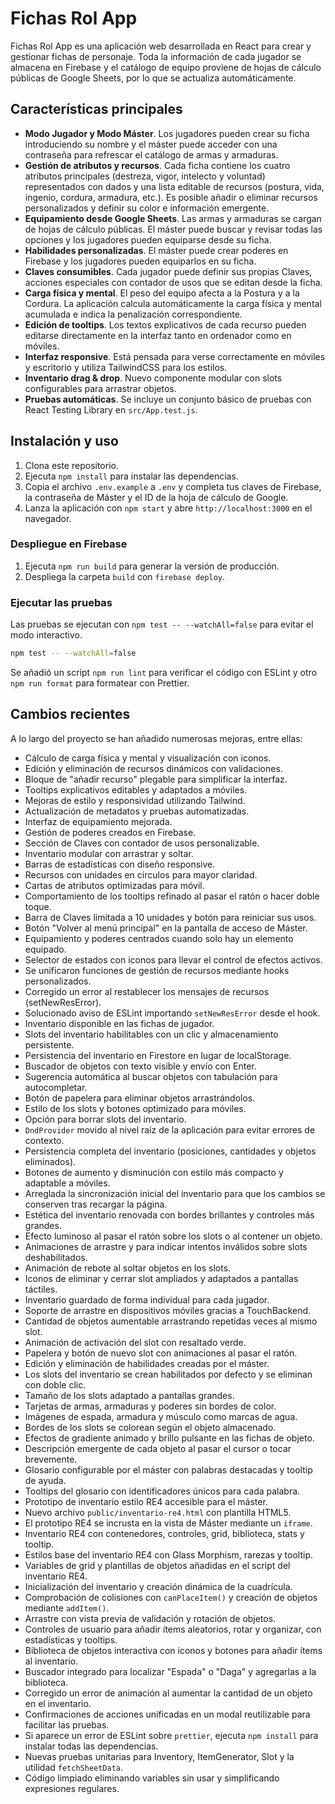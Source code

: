 # Fichas Rol App

Fichas Rol App es una aplicación web desarrollada en React para crear y gestionar fichas de personaje. Toda la información de cada jugador se almacena en Firebase y el catálogo de equipo proviene de hojas de cálculo públicas de Google Sheets, por lo que se actualiza automáticamente.

## Características principales

- **Modo Jugador y Modo Máster**. Los jugadores pueden crear su ficha introduciendo su nombre y el máster puede acceder con una contraseña para refrescar el catálogo de armas y armaduras.
- **Gestión de atributos y recursos**. Cada ficha contiene los cuatro atributos principales (destreza, vigor, intelecto y voluntad) representados con dados y una lista editable de recursos (postura, vida, ingenio, cordura, armadura, etc.). Es posible añadir o eliminar recursos personalizados y definir su color e información emergente.
- **Equipamiento desde Google Sheets**. Las armas y armaduras se cargan de hojas de cálculo públicas. El máster puede buscar y revisar todas las opciones y los jugadores pueden equiparse desde su ficha.
- **Habilidades personalizadas**. El máster puede crear poderes en Firebase y los jugadores pueden equiparlos en su ficha.
- **Claves consumibles**. Cada jugador puede definir sus propias Claves, acciones especiales con contador de usos que se editan desde la ficha.
- **Carga física y mental**. El peso del equipo afecta a la Postura y a la Cordura. La aplicación calcula automáticamente la carga física y mental acumulada e indica la penalización correspondiente.
- **Edición de tooltips**. Los textos explicativos de cada recurso pueden editarse directamente en la interfaz tanto en ordenador como en móviles.
- **Interfaz responsive**. Está pensada para verse correctamente en móviles y escritorio y utiliza TailwindCSS para los estilos.
- **Inventario drag & drop**. Nuevo componente modular con slots configurables para arrastrar objetos.
- **Pruebas automáticas**. Se incluye un conjunto básico de pruebas con React Testing Library en `src/App.test.js`.

## Instalación y uso

1. Clona este repositorio.
2. Ejecuta `npm install` para instalar las dependencias.
3. Copia el archivo `.env.example` a `.env` y completa tus claves de Firebase,
   la contraseña de Máster y el ID de la hoja de cálculo de Google.
4. Lanza la aplicación con `npm start` y abre `http://localhost:3000` en el navegador.

### Despliegue en Firebase

1. Ejecuta `npm run build` para generar la versión de producción.
2. Despliega la carpeta `build` con `firebase deploy`.

### Ejecutar las pruebas

Las pruebas se ejecutan con `npm test -- --watchAll=false` para evitar el modo interactivo.

```bash
npm test -- --watchAll=false
```

Se añadió un script `npm run lint` para verificar el código con ESLint y otro `npm run format` para formatear con Prettier.

## Cambios recientes

A lo largo del proyecto se han añadido numerosas mejoras, entre ellas:

- Cálculo de carga física y mental y visualización con iconos.
- Edición y eliminación de recursos dinámicos con validaciones.
- Bloque de "añadir recurso" plegable para simplificar la interfaz.
- Tooltips explicativos editables y adaptados a móviles.
- Mejoras de estilo y responsividad utilizando Tailwind.
- Actualización de metadatos y pruebas automatizadas.
- Interfaz de equipamiento mejorada.
- Gestión de poderes creados en Firebase.
- Sección de Claves con contador de usos personalizable.
- Inventario modular con arrastrar y soltar.
- Barras de estadísticas con diseño responsive.
- Recursos con unidades en círculos para mayor claridad.
- Cartas de atributos optimizadas para móvil.
- Comportamiento de los tooltips refinado al pasar el ratón o hacer doble toque.
- Barra de Claves limitada a 10 unidades y botón para reiniciar sus usos.
- Botón "Volver al menú principal" en la pantalla de acceso de Máster.
- Equipamiento y poderes centrados cuando solo hay un elemento equipado.
- Selector de estados con iconos para llevar el control de efectos activos.
- Se unificaron funciones de gestión de recursos mediante hooks personalizados.
- Corregido un error al restablecer los mensajes de recursos (setNewResError).
- Solucionado aviso de ESLint importando `setNewResError` desde el hook.
- Inventario disponible en las fichas de jugador.
- Slots del inventario habilitables con un clic y almacenamiento persistente.
- Persistencia del inventario en Firestore en lugar de localStorage.
- Buscador de objetos con texto visible y envío con Enter.
- Sugerencia automática al buscar objetos con tabulación para autocompletar.
- Botón de papelera para eliminar objetos arrastrándolos.
- Estilo de los slots y botones optimizado para móviles.
- Opción para borrar slots del inventario.
- `DndProvider` movido al nivel raíz de la aplicación para evitar errores de contexto.
- Persistencia completa del inventario (posiciones, cantidades y objetos eliminados).
- Botones de aumento y disminución con estilo más compacto y adaptable a móviles.
- Arreglada la sincronización inicial del inventario para que los cambios se
  conserven tras recargar la página.
- Estética del inventario renovada con bordes brillantes y controles más grandes.
- Efecto luminoso al pasar el ratón sobre los slots o al contener un objeto.
- Animaciones de arrastre y para indicar intentos inválidos sobre slots deshabilitados.
- Animación de rebote al soltar objetos en los slots.
- Iconos de eliminar y cerrar slot ampliados y adaptados a pantallas táctiles.
- Inventario guardado de forma individual para cada jugador.
- Soporte de arrastre en dispositivos móviles gracias a TouchBackend.
- Cantidad de objetos aumentable arrastrando repetidas veces al mismo slot.
- Animación de activación del slot con resaltado verde.
- Papelera y botón de nuevo slot con animaciones al pasar el ratón.
- Edición y eliminación de habilidades creadas por el máster.
- Los slots del inventario se crean habilitados por defecto y se eliminan con doble clic.
- Tamaño de los slots adaptado a pantallas grandes.
- Tarjetas de armas, armaduras y poderes sin bordes de color.
- Imágenes de espada, armadura y músculo como marcas de agua.
- Bordes de los slots se colorean según el objeto almacenado.
- Efectos de gradiente animado y brillo pulsante en las fichas de objeto.
- Descripción emergente de cada objeto al pasar el cursor o tocar brevemente.
- Glosario configurable por el máster con palabras destacadas y tooltip de ayuda.
- Tooltips del glosario con identificadores únicos para cada palabra.
- Prototipo de inventario estilo RE4 accesible para el máster.
- Nuevo archivo `public/inventario-re4.html` con plantilla HTML5.
- El prototipo RE4 se incrusta en la vista de Máster mediante un `iframe`.
- Inventario RE4 con contenedores, controles, grid, biblioteca, stats y tooltip.
- Estilos base del inventario RE4 con Glass Morphism, rarezas y tooltip.
- Variables de grid y plantillas de objetos añadidas en el script del inventario RE4.
- Inicialización del inventario y creación dinámica de la cuadrícula.
- Comprobación de colisiones con `canPlaceItem()` y creación de objetos mediante `addItem()`.
- Arrastre con vista previa de validación y rotación de objetos.
- Controles de usuario para añadir ítems aleatorios, rotar y organizar, con estadísticas y tooltips.
- Biblioteca de objetos interactiva con iconos y botones para añadir ítems al inventario.
- Buscador integrado para localizar "Espada" o "Daga" y agregarlas a la biblioteca.
- Corregido un error de animación al aumentar la cantidad de un objeto en el inventario.
- Confirmaciones de acciones unificadas en un modal reutilizable para facilitar las pruebas.
- Si aparece un error de ESLint sobre `prettier`, ejecuta `npm install` para instalar todas las dependencias.
- Nuevas pruebas unitarias para Inventory, ItemGenerator, Slot y la utilidad `fetchSheetData`.
- Código limpiado eliminando variables sin usar y simplificando expresiones regulares.


